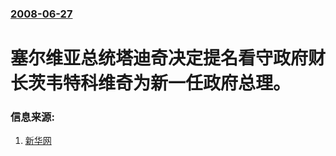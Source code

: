 ### [2008-06-27](/news/2008/06/27/index.md)

##### 
# 塞尔维亚总统塔迪奇决定提名看守政府财长茨韦特科维奇为新一任政府总理。




### 信息来源:

1. [新华网](http://news.xinhuanet.com/newscenter/2008-06/28/content_8452491.htm)
